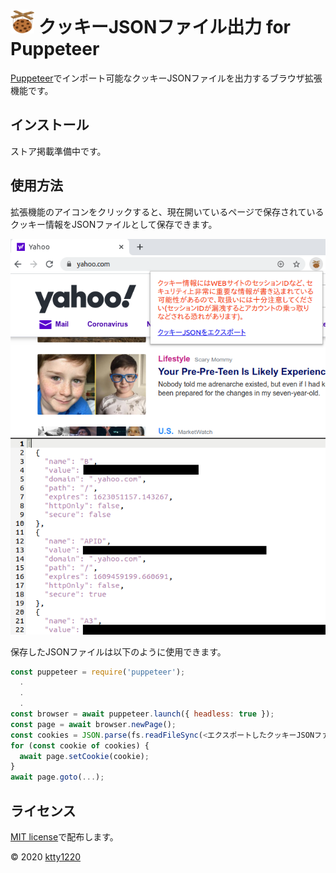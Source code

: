 # ![icon](public/icon/icon_38.png) クッキーJSONファイル出力 for Puppeteer

[Puppeteer](https://pptr.dev/)でインポート可能なクッキーJSONファイルを出力するブラウザ拡張機能です。

## インストール

ストア掲載準備中です。

## 使用方法

拡張機能のアイコンをクリックすると、現在開いているページで保存されているクッキー情報をJSONファイルとして保存できます。

![image1](resource/image1_ja.png)
![image2](resource/image2.png)

保存したJSONファイルは以下のように使用できます。

```js
const puppeteer = require('puppeteer');
  .
  .
  .
const browser = await puppeteer.launch({ headless: true });
const page = await browser.newPage();
const cookies = JSON.parse(fs.readFileSync(<エクスポートしたクッキーJSONファイル>, 'utf-8'));
for (const cookie of cookies) {
  await page.setCookie(cookie);
}
await page.goto(...);
```

## ライセンス

[MIT license](http://www.opensource.org/licenses/mit-license)で配布します。

&copy; 2020 [ktty1220](mailto:ktty1220@gmail.com)
